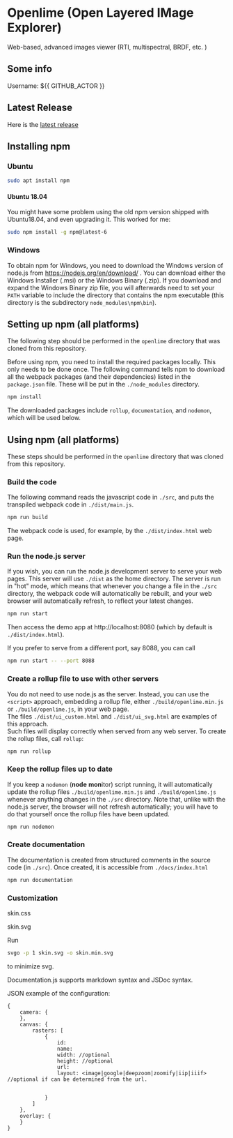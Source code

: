 # Openlime (Open Layered IMage Explorer)
Web-based, advanced images viewer (RTI, multispectral, BRDF, etc. )

## Some info
Username: ${{ GITHUB_ACTOR }}

## Latest Release
Here is the [latest release](https://github.com/thera2002/test_vic/releases/latest)

## Installing npm

### Ubuntu

```bash
sudo apt install npm
```

#### Ubuntu 18.04
You might have some problem using the old npm version shipped with Ubuntu18.04, and even upgrading it. This worked for me:
```bash
sudo npm install -g npm@latest-6
```

### Windows
To obtain npm for Windows, you need to download the Windows version
of node.js from https://nodejs.org/en/download/ .
You can download either the Windows Installer (.msi) or
the Windows Binary (.zip).  If you download 
and expand the Windows
Binary zip file, you will afterwards
need to set your `PATH` variable
to include the directory that contains the npm executable
(this directory is the subdirectory `node_modules\npm\bin`).

## Setting up npm (all platforms)

The following step should be performed in the `openlime`
directory that was cloned from this repository.

Before using npm, you need to install the required 
packages locally.  This only needs to be done once.
The following command tells npm to download
all the webpack packages (and their dependencies) listed in the
`package.json` file.  These will be put in the `./node_modules`
directory.

```bash
npm install
```

The downloaded packages include `rollup`, `documentation`,
and `nodemon`, which will be used below.
 
## Using npm (all platforms)

These steps should be performed in the `openlime`
directory that was cloned from this repository.

### Build the code

The following command reads the javascript code in `./src`, and
puts the transpiled webpack code in `./dist/main.js`.
```bash
npm run build
```

The webpack code is used, for example, by the
`./dist/index.html` web page.

### Run the node.js server

If you wish, you can run the node.js development server
to serve your web pages.
This server will use `./dist` as the home directory.
The server is run in "hot" mode, which means that 
whenever you change a file in the `./src` directory, 
the webpack code will automatically be rebuilt, and
your web browser will automatically refresh, to reflect
your latest changes.
```bash
npm run start
```

Then access the demo app at http://localhost:8080 (which
by default is `./dist/index.html`).

If you prefer to serve from a different port, say 8088, you can call
```bash
npm run start -- --port 8088
```

### Create a rollup file to use with other servers

You do not need to use node.js as the server.  Instead, you
can use the `<script>` approach, embedding a rollup file, either
`./build/openlime.min.js`
or 
`./build/openlime.js`,
in your web page.  
The files
`./dist/ui_custom.html` and `./dist/ui_svg.html` are examples of
this approach.  
Such files will display correctly when served from any web server.
To create the rollup files, call `rollup`:

```bash
npm run rollup
```

### Keep the rollup files up to date

If you keep a `nodemon` (**node** **mon**itor) script running, it
will automatically update the rollup files
`./build/openlime.min.js`
and 
`./build/openlime.js` 
whenever anything changes in the `./src` directory.
Note that, unlike with the node.js server, the browser will
not refresh automatically; you will have to do that yourself
once the rollup files have been updated.

```bash
npm run nodemon
```

### Create documentation

The documentation is created from structured comments in the
source code (in `./src`).
Once created, it is accessible from `./docs/index.html`

```bash
npm run documentation
```

### Customization

skin.css

skin.svg

Run 
```bash
svgo -p 1 skin.svg -o skin.min.svg
```
to minimize svg.


Documentation.js supports markdown syntax and JSDoc syntax.



JSON example of the configuration:


```
{
	camera: { 
	},
	canvas: {
		rasters: [
			{
				id:
				name:
				width: //optional
				height: //optional
				url: 
				layout: <image|google|deepzoom|zoomify|iip|iiif> //optional if can be determined from the url.
				

			}
		]
	},
	overlay: {
	}
}
```




